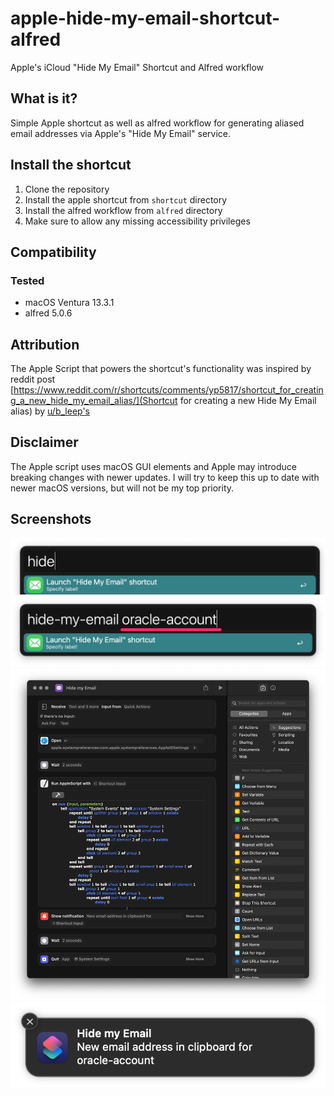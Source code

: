 # apple-hide-my-email-shortcut-alfred

Apple's iCloud "Hide My Email" Shortcut and Alfred workflow

## What is it?

Simple Apple shortcut as well as alfred workflow for generating aliased email addresses via Apple's "Hide My Email" service.

## Install the shortcut

1. Clone the repository
2. Install the apple shortcut from `shortcut` directory
3. Install the alfred workflow from `alfred` directory
4. Make sure to allow any missing accessibility privileges

## Compatibility

### Tested

- macOS Ventura 13.3.1
- alfred 5.0.6

## Attribution

The Apple Script that powers the shortcut's functionality was inspired by reddit post [https://www.reddit.com/r/shortcuts/comments/yp5817/shortcut_for_creating_a_new_hide_my_email_alias/](Shortcut for creating a new Hide My Email alias) by [u/b_leep's](https://www.reddit.com/user/b_leep/)

## Disclaimer

The Apple script uses macOS GUI elements and Apple may introduce breaking changes with newer updates. I will try to keep this up to date with newer macOS versions, but will not be my top priority.

## Screenshots

![static/img/alfred.png](static/img/alfred.png)
![static/img/alfred-with-label.png](static/img/alfred-with-label.png)
![static/img/apple-shorcut.png](static/img/apple-shorcut.png)
![static/img/apple-shortcut-clipboard.png](static/img/apple-shortcut-clipboard.png)
